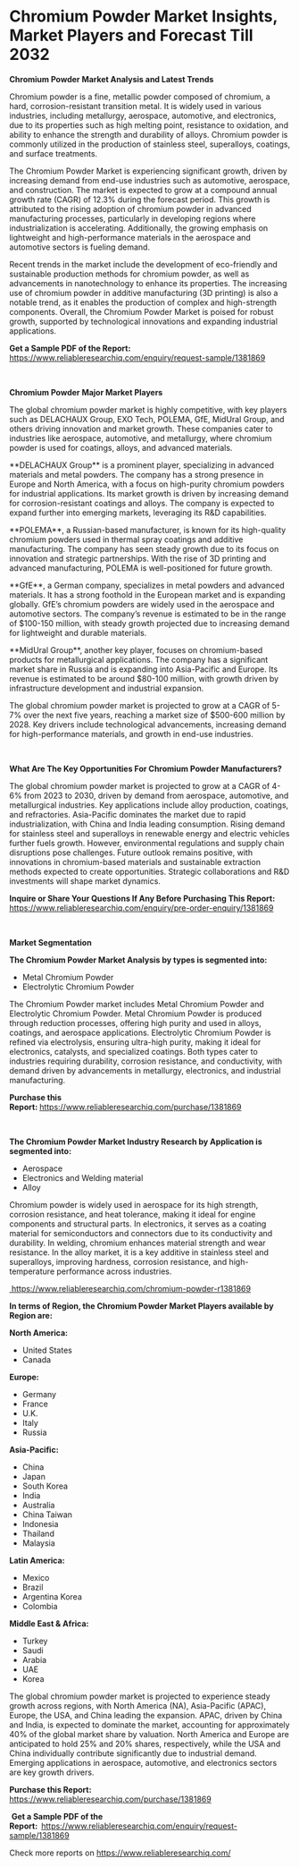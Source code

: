 <p><h1>Chromium Powder Market Insights, Market Players and Forecast Till 2032</h1></p><p><strong>Chromium Powder Market Analysis and Latest Trends</strong></p>
<p><p>Chromium powder is a fine, metallic powder composed of chromium, a hard, corrosion-resistant transition metal. It is widely used in various industries, including metallurgy, aerospace, automotive, and electronics, due to its properties such as high melting point, resistance to oxidation, and ability to enhance the strength and durability of alloys. Chromium powder is commonly utilized in the production of stainless steel, superalloys, coatings, and surface treatments.</p><p>The Chromium Powder Market is experiencing significant growth, driven by increasing demand from end-use industries such as automotive, aerospace, and construction. The market is expected to grow at a compound annual growth rate (CAGR) of 12.3% during the forecast period. This growth is attributed to the rising adoption of chromium powder in advanced manufacturing processes, particularly in developing regions where industrialization is accelerating. Additionally, the growing emphasis on lightweight and high-performance materials in the aerospace and automotive sectors is fueling demand.</p><p>Recent trends in the market include the development of eco-friendly and sustainable production methods for chromium powder, as well as advancements in nanotechnology to enhance its properties. The increasing use of chromium powder in additive manufacturing (3D printing) is also a notable trend, as it enables the production of complex and high-strength components. Overall, the Chromium Powder Market is poised for robust growth, supported by technological innovations and expanding industrial applications.</p></p>
<p><strong>Get a Sample PDF of the Report:&nbsp;</strong> <a href="https://www.reliableresearchiq.com/enquiry/request-sample/1381869?utm_campaign=1170&utm_medium=2&utm_source=Github&utm_content=ia&utm_term=24012025&utm_id=chromium-powder">https://www.reliableresearchiq.com/enquiry/request-sample/1381869</a></p>
<p>&nbsp;</p>
<p><strong>Chromium Powder Major Market Players</strong></p>
<p><p>The global chromium powder market is highly competitive, with key players such as DELACHAUX Group, EXO Tech, POLEMA, GfE, MidUral Group, and others driving innovation and market growth. These companies cater to industries like aerospace, automotive, and metallurgy, where chromium powder is used for coatings, alloys, and advanced materials.</p><p>**DELACHAUX Group** is a prominent player, specializing in advanced materials and metal powders. The company has a strong presence in Europe and North America, with a focus on high-purity chromium powders for industrial applications. Its market growth is driven by increasing demand for corrosion-resistant coatings and alloys. The company is expected to expand further into emerging markets, leveraging its R&D capabilities.</p><p>**POLEMA**, a Russian-based manufacturer, is known for its high-quality chromium powders used in thermal spray coatings and additive manufacturing. The company has seen steady growth due to its focus on innovation and strategic partnerships. With the rise of 3D printing and advanced manufacturing, POLEMA is well-positioned for future growth.</p><p>**GfE**, a German company, specializes in metal powders and advanced materials. It has a strong foothold in the European market and is expanding globally. GfE’s chromium powders are widely used in the aerospace and automotive sectors. The company’s revenue is estimated to be in the range of $100-150 million, with steady growth projected due to increasing demand for lightweight and durable materials.</p><p>**MidUral Group**, another key player, focuses on chromium-based products for metallurgical applications. The company has a significant market share in Russia and is expanding into Asia-Pacific and Europe. Its revenue is estimated to be around $80-100 million, with growth driven by infrastructure development and industrial expansion.</p><p>The global chromium powder market is projected to grow at a CAGR of 5-7% over the next five years, reaching a market size of $500-600 million by 2028. Key drivers include technological advancements, increasing demand for high-performance materials, and growth in end-use industries.</p></p>
<p>&nbsp;</p>
<p><strong>What Are The Key Opportunities For Chromium Powder Manufacturers?</strong></p>
<p><p>The global chromium powder market is projected to grow at a CAGR of 4-6% from 2023 to 2030, driven by demand from aerospace, automotive, and metallurgical industries. Key applications include alloy production, coatings, and refractories. Asia-Pacific dominates the market due to rapid industrialization, with China and India leading consumption. Rising demand for stainless steel and superalloys in renewable energy and electric vehicles further fuels growth. However, environmental regulations and supply chain disruptions pose challenges. Future outlook remains positive, with innovations in chromium-based materials and sustainable extraction methods expected to create opportunities. Strategic collaborations and R&D investments will shape market dynamics.</p></p>
<p><strong>Inquire or Share Your Questions If Any Before Purchasing This Report:</strong> <a href="https://www.reliableresearchiq.com/enquiry/pre-order-enquiry/1381869?utm_campaign=1170&utm_medium=2&utm_source=Github&utm_content=ia&utm_term=24012025&utm_id=chromium-powder">https://www.reliableresearchiq.com/enquiry/pre-order-enquiry/1381869</a></p>
<p>&nbsp;</p>
<p><strong>Market Segmentation</strong></p>
<p><strong>The Chromium Powder Market Analysis by types is segmented into:</strong></p>
<p><ul><li>Metal Chromium Powder</li><li>Electrolytic Chromium Powder</li></ul></p>
<p><p>The Chromium Powder market includes Metal Chromium Powder and Electrolytic Chromium Powder. Metal Chromium Powder is produced through reduction processes, offering high purity and used in alloys, coatings, and aerospace applications. Electrolytic Chromium Powder is refined via electrolysis, ensuring ultra-high purity, making it ideal for electronics, catalysts, and specialized coatings. Both types cater to industries requiring durability, corrosion resistance, and conductivity, with demand driven by advancements in metallurgy, electronics, and industrial manufacturing.</p></p>
<p><strong>Purchase this Report:&nbsp;</strong><a href="https://www.reliableresearchiq.com/purchase/1381869?utm_campaign=1170&utm_medium=2&utm_source=Github&utm_content=ia&utm_term=24012025&utm_id=chromium-powder">https://www.reliableresearchiq.com/purchase/1381869</a></p>
<p>&nbsp;</p>
<p><strong>The Chromium Powder Market Industry Research by Application is segmented into:</strong></p>
<p><ul><li>Aerospace</li><li>Electronics and Welding material</li><li>Alloy</li></ul></p>
<p><p>Chromium powder is widely used in aerospace for its high strength, corrosion resistance, and heat tolerance, making it ideal for engine components and structural parts. In electronics, it serves as a coating material for semiconductors and connectors due to its conductivity and durability. In welding, chromium enhances material strength and wear resistance. In the alloy market, it is a key additive in stainless steel and superalloys, improving hardness, corrosion resistance, and high-temperature performance across industries.</p></p>
<p><a href="https://www.reliableresearchiq.com/chromium-powder-r1381869?utm_campaign=1170&utm_medium=2&utm_source=Github&utm_content=ia&utm_term=24012025&utm_id=chromium-powder">&nbsp;https://www.reliableresearchiq.com/chromium-powder-r1381869</a></p>
<p><strong>In terms of Region, the Chromium Powder Market Players available by Region are:</strong></p>
<p>
    <p> <strong> North America: </strong>
        <ul>
            <li>United States</li>
            <li>Canada</li>
        </ul>
        </p> 
    <p> <strong> Europe: </strong>
        <ul>
            <li>Germany</li>
            <li>France</li>
            <li>U.K.</li>
            <li>Italy</li>
            <li>Russia</li>
        </ul>
        </p> 
    <p> <strong> Asia-Pacific: </strong>
        <ul>
            <li>China</li>
            <li>Japan</li>
            <li>South Korea</li>
            <li>India</li>
            <li>Australia</li>
            <li>China Taiwan</li>
            <li>Indonesia</li>
            <li>Thailand</li>
            <li>Malaysia</li>
        </ul>
        </p> 
    <p> <strong> Latin America: </strong>
        <ul>
            <li>Mexico</li>
            <li>Brazil</li>
            <li>Argentina Korea</li>
            <li>Colombia</li>
        </ul>
        </p> 
    <p> <strong> Middle East & Africa: </strong>
        <ul>
            <li>Turkey</li>
            <li>Saudi</li>
            <li>Arabia</li>
            <li>UAE</li>
            <li>Korea</li>
        </ul>
    </p>
    </p>
<p><p>The global chromium powder market is projected to experience steady growth across regions, with North America (NA), Asia-Pacific (APAC), Europe, the USA, and China leading the expansion. APAC, driven by China and India, is expected to dominate the market, accounting for approximately 40% of the global market share by valuation. North America and Europe are anticipated to hold 25% and 20% shares, respectively, while the USA and China individually contribute significantly due to industrial demand. Emerging applications in aerospace, automotive, and electronics sectors are key growth drivers.</p></p>
<p><strong>Purchase this Report: </strong><a href="https://www.reliableresearchiq.com/purchase/1381869?utm_campaign=1170&utm_medium=2&utm_source=Github&utm_content=ia&utm_term=24012025&utm_id=chromium-powder">https://www.reliableresearchiq.com/purchase/1381869</a></p>
<p>&nbsp;<strong>Get a Sample PDF of the Report:&nbsp;&nbsp;</strong><a href="https://www.reliableresearchiq.com/enquiry/request-sample/1381869?utm_campaign=1170&utm_medium=2&utm_source=Github&utm_content=ia&utm_term=24012025&utm_id=chromium-powder">https://www.reliableresearchiq.com/enquiry/request-sample/1381869</a></p>
<p><strong></strong></p>
<p>Check more reports on <a href="https://www.reliableresearchiq.com/?utm_campaign=1170&utm_medium=2&utm_source=Github&utm_content=ia&utm_term=24012025&utm_id=chromium-powder">https://www.reliableresearchiq.com/</a></p>